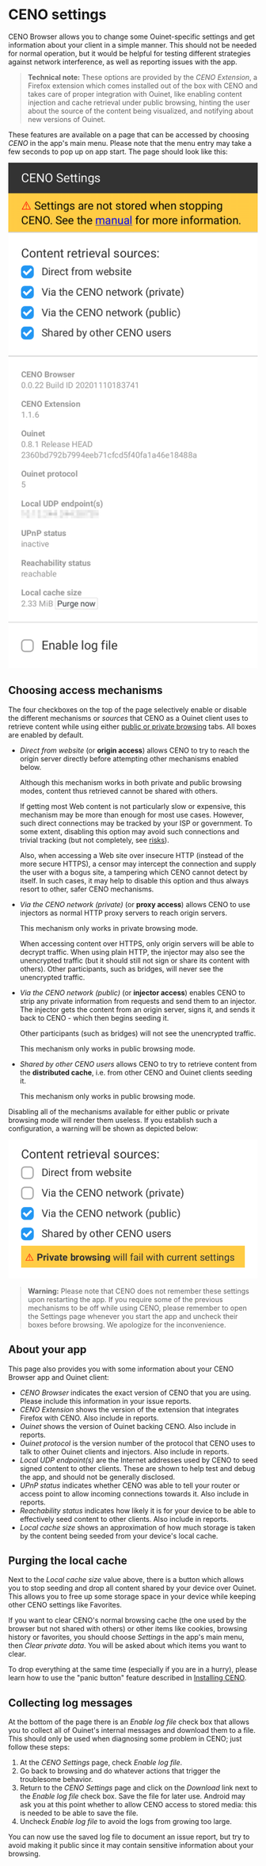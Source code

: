 # CENO settings

CENO Browser allows you to change some Ouinet-specific settings and get information about your client in a simple manner.  This should not be needed for normal operation, but it would be helpful for testing different strategies against network interference, as well as reporting issues with the app.

> **Technical note:** These options are provided by the *CENO Extension*, a Firefox extension which comes installed out of the box with CENO and takes care of proper integration with Ouinet, like enabling content injection and cache retrieval under public browsing, hinting the user about the source of the content being visualized, and notifying about new versions of Ouinet.

These features are available on a page that can be accessed by choosing *CENO* in the app's main menu.  Please note that the menu entry may take a few seconds to pop up on app start.  The page should look like this:

![Figure: The *CENO Settings* page](images/settings.png)

## Choosing access mechanisms

The four checkboxes on the top of the page selectively enable or disable the different mechanisms or *sources* that CENO as a Ouinet client uses to retrieve content while using either [public or private browsing](public-private.md) tabs.  All boxes are enabled by default.

  - *Direct from website* (or **origin access**) allows CENO to try to reach the origin server directly before attempting other mechanisms enabled below.

    Although this mechanism works in both private and public browsing modes, content thus retrieved cannot be shared with others.

    If getting most Web content is not particularly slow or expensive, this mechanism may be more than enough for most use cases.  However, such direct connections may be tracked by your ISP or government. To some extent, disabling this option may avoid such connections and trivial tracking (but not completely, see [risks](../concepts/risks.md)).

    Also, when accessing a Web site over insecure HTTP (instead of the more secure HTTPS), a censor may intercept the connection and supply the user with a bogus site, a tampering which CENO cannot detect by itself.  In such cases, it may help to disable this option and thus always resort to other, safer CENO mechanisms.

  - *Via the CENO network (private)* (or **proxy access**) allows CENO to use injectors as normal HTTP proxy servers to reach origin servers.

    This mechanism only works in private browsing mode.

    When accessing content over HTTPS, only origin servers will be able to decrypt traffic.  When using plain HTTP, the injector may also see the unencrypted traffic (but it should still not sign or share its content with others).  Other participants, such as bridges, will never see the unencrypted traffic.

  - *Via the CENO network (public)* (or **injector access**) enables CENO to strip any private information from requests and send them to an injector.  The injector gets the content from an origin server, signs it, and sends it back to CENO - which then begins seeding it.

    Other participants (such as bridges) will not see the unencrypted traffic.

    This mechanism only works in public browsing mode.

  - *Shared by other CENO users* allows CENO to try to retrieve content from the **distributed cache**, i.e. from other CENO and Ouinet clients seeding it.

    This mechanism only works in public browsing mode.

Disabling all of the mechanisms available for either public or private browsing mode will render them useless.  If you establish such a configuration, a warning will be shown as depicted below:

![Figure: Invalid settings for private browsing](images/settings-no-private.png)

> **Warning:** Please note that CENO does not remember these settings upon restarting the app.  If you require some of the previous mechanisms to be off while using CENO, please remember to open the Settings page whenever you start the app and uncheck their boxes before browsing.  We apologize for the inconvenience.

## About your app

This page also provides you with some information about your CENO Browser app and Ouinet client:

  - *CENO Browser* indicates the exact version of CENO that you are using.  Please include this information in your issue reports.
  - *CENO Extension* shows the version of the extension that integrates Firefox with CENO.  Also include in reports.
  - *Ouinet* shows the version of Ouinet backing CENO.  Also include in reports.
  - *Ouinet protocol* is the version number of the protocol that CENO uses to talk to other Ouinet clients and injectors.  Also include in reports.
  - *Local UDP endpoint(s)* are the Internet addresses used by CENO to seed signed content to other clients.  These are shown to help test and debug the app, and should not be generally disclosed.
  - *UPnP status* indicates whether CENO was able to tell your router or access point to allow incoming connections towards it.  Also include in reports.
  - *Reachability status* indicates how likely it is for your device to be able to effectively seed content to other clients.  Also include in reports.
  - *Local cache size* shows an approximation of how much storage is taken by the content being seeded from your device's local cache.

## Purging the local cache

Next to the *Local cache size* value above, there is a button which allows you to stop seeding and drop all content shared by your device over Ouinet.  This allows you to free up some storage space in your device while keeping other CENO settings like Favorites.

If you want to clear CENO's normal browsing cache (the one used by the browser but not shared with others) or other items like cookies, browsing history or favorites, you should choose *Settings* in the app's main menu, then *Clear private data*.  You will be asked about which items you want to clear.

To drop everything at the same time (especially if you are in a hurry), please learn how to use the "panic button" feature described in [Installing CENO](install.md).

## Collecting log messages

At the bottom of the page there is an *Enable log file* check box that allows you to collect all of Ouinet's internal messages and download them to a file.  This should only be used when diagnosing some problem in CENO; just follow these steps:

 1. At the *CENO Settings* page, check *Enable log file*.
 2. Go back to browsing and do whatever actions that trigger the troublesome behavior.
 3. Return to the *CENO Settings* page and click on the *Download* link next to the *Enable log file* check box.  Save the file for later use.  Android may ask you at this point whether to allow CENO access to stored media: this is needed to be able to save the file.
 4. Uncheck *Enable log file* to avoid the logs from growing too large.

You can now use the saved log file to document an issue report, but try to avoid making it public since it may contain sensitive information about your browsing.
